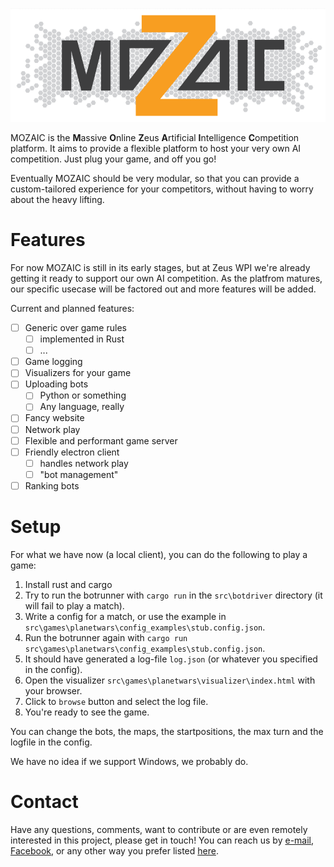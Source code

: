 <p align="center"><img src="/resources/Design%205.PNG" alt="MOZAIC"/></p>

MOZAIC is the **M**assive **O**nline **Z**eus **A**rtificial **I**ntelligence **C**ompetition platform.
It aims to provide a flexible platform to host your very own AI competition. Just plug your game, and off you go!

Eventually MOZAIC should be very modular, so that you can provide a custom-tailored experience for your competitors, without having to worry about the heavy lifting.

# Features
For now MOZAIC is still in its early stages, but at Zeus WPI we're already getting it ready to support our own AI competition. As the platfrom matures, our specific usecase will be factored out and more features will be added.

Current and planned features:
 - [ ] Generic over game rules
   - [ ] implemented in Rust
   - [ ] ...
 - [ ] Game logging
 - [ ] Visualizers for your game
 - [ ] Uploading bots
    - [ ] Python or something
    - [ ] Any language, really
 - [ ] Fancy website
 - [ ] Network play
 - [ ] Flexible and performant game server
 - [ ] Friendly electron client
     - [ ] handles network play
     - [ ] "bot management"
  - [ ] Ranking bots

# Setup

For what we have now (a local client), you can do the following to play a game:
 1. Install rust and cargo
 2. Try to run the botrunner with `cargo run` in the `src\botdriver` directory (it will fail to play a match).
 3. Write a config for a match, or use the example in `src\games\planetwars\config_examples\stub.config.json`.
 4. Run the botrunner again with `cargo run src\games\planetwars\config_examples\stub.config.json`.
 5. It should have generated a log-file `log.json` (or whatever you specified in the config).
 6. Open the visualizer `src\games\planetwars\visualizer\index.html` with your browser.
 7. Click to `browse` button and select the log file.
 8. You're ready to see the game.

You can change the bots, the maps, the startpositions, the max turn and the logfile in the config.

We have no idea if we support Windows, we probably do.

# Contact
Have any questions, comments, want to contribute or are even remotely interested in this project, please get in touch!
You can reach us by [e-mail](mailto:bestuur@zeus.ugent.be), [Facebook](https://www.facebook.com/zeus.wpi), or any other way you prefer listed [here](https://zeus.ugent.be/about/).
